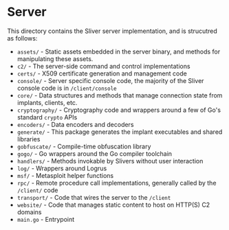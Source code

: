 Server
======

This directory contains the Sliver server implementation, and is strucutred as follows:

 * `assets/` - Static assets embedded in the server binary, and methods for manipulating these assets.
 * `c2/` - The server-side command and control implementations
 * `certs/` - X509 certificate generation and management code
 * `console/` - Server specific console code, the majority of the Sliver console code is in `/client/console`
 * `core/` - Data structures and methods that manage connection state from implants, clients, etc.
 * `cryptography/` - Cryptography code and wrappers around a few of Go's standard `crypto` APIs
 * `encoders/` - Data encoders and decoders
 * `generate/` - This package generates the implant executables and shared libraries
 * `gobfuscate/` - Compile-time obfuscation library
 * `gogo/` - Go wrappers around the Go compiler toolchain
 * `handlers/` - Methods invokable by Slivers without user interaction
 * `log/` - Wrappers around Logrus
 * `msf/` - Metasploit helper functions
 * `rpc/` - Remote procedure call implementations, generally called by the `/client/` code
 * `transport/` - Code that wires the server to the `/client`
 * `website/` - Code that manages static content to host on HTTP(S) C2 domains
 * `main.go` - Entrypoint
